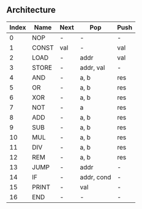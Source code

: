 ## Architecture

| Index | Name  | Next | Pop        | Push |
|-------|-------|------|------------|------|
| 0     | NOP   | -    | -          | -    |
| 1     | CONST | val  | -          | val  |
| 2     | LOAD  | -    | addr       | val  |
| 3     | STORE | -    | addr, val  | -    |
| 4     | AND   | -    | a, b       | res  |
| 5     | OR    | -    | a, b       | res  |
| 6     | XOR   | -    | a, b       | res  |
| 7     | NOT   | -    | a          | res  |
| 8     | ADD   | -    | a, b       | res  |
| 9     | SUB   | -    | a, b       | res  |
| 10    | MUL   | -    | a, b       | res  |
| 11    | DIV   | -    | a, b       | res  |
| 12    | REM   | -    | a, b       | res  |
| 13    | JUMP  | -    | addr       | -    |
| 14    | IF    | -    | addr, cond | -    |
| 15    | PRINT | -    | val        | -    |
| 16    | END   | -    | -          | -    |
